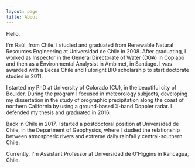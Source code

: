 ```yaml
---
layout: page
title: About
---
```


Hello,

I'm Raúl, from Chile. I studied and graduated from Renewable Natural Resources Engineering at Universidad de Chile in 2008. After graduating, I worked as Inspector in the General Directorate of Water (DGA) in Copiapó and then as a Environmental Analysist in Ambimet, in Santiago. I was awarded with a Becas Chile and Fulbright BIO scholarship to start doctorate studies in 2011. 

I started my PhD at University of Colorado (CU), in the beautiful city of Boulder. During the program I focused in meteorology subjects, developing my dissertation in the study of orographic precipitation along the coast of northern California by using a ground-based X-band Doppler radar. I defended my thesis and graduated in 2016.

Back in Chile in 2017, I started a postdoctoral position at Universidad de Chile, in the Department of Geophysics, where I studied the relationship between atmospheric rivers and extreme daily rainfall y central-southern Chile.

Currently, I'm Assistant Professor at Universidad de O'Higgins in Rancagua, Chile.

